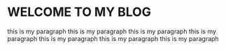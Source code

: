 # WELCOME TO MY BLOG
this is my paragraph this is my paragraph this is my paragraph this is my paragraph this is my paragraph this is my paragraph this is my paragraph